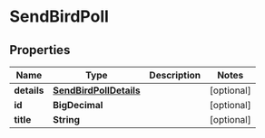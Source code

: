 

# SendBirdPoll


## Properties

| Name | Type | Description | Notes |
|------------ | ------------- | ------------- | -------------|
|**details** | [**SendBirdPollDetails**](SendBirdPollDetails.md) |  |  [optional] |
|**id** | **BigDecimal** |  |  [optional] |
|**title** | **String** |  |  [optional] |



